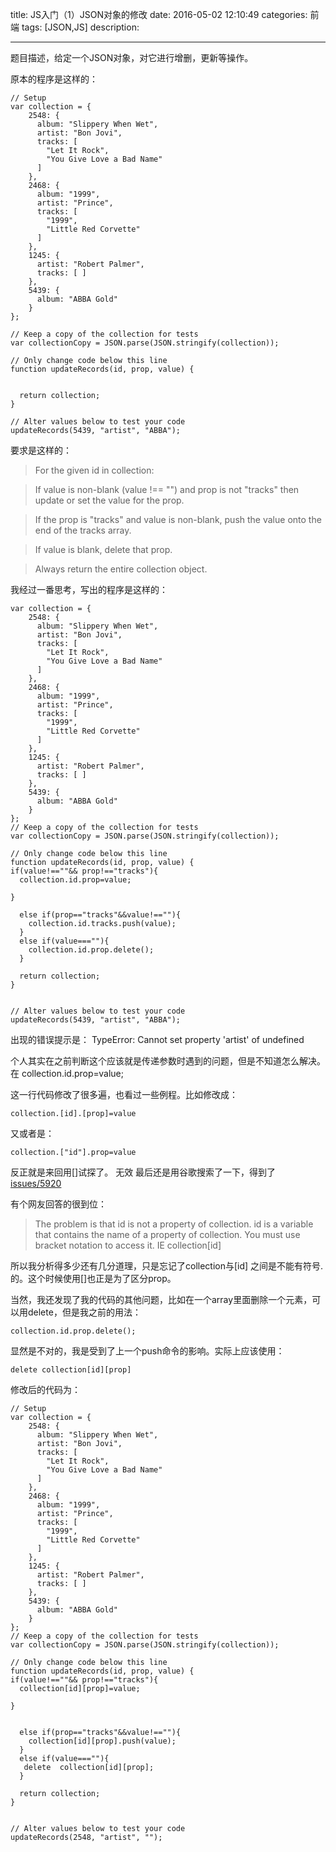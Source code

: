 
title: JS入门（1）JSON对象的修改
date: 2016-05-02 12:10:49 
categories: 前端
tags: [JSON,JS] 
description: 

---
题目描述，给定一个JSON对象，对它进行增删，更新等操作。
<!--more-->
原本的程序是这样的：

	// Setup
	var collection = {
	    2548: {
	      album: "Slippery When Wet",
	      artist: "Bon Jovi",
	      tracks: [ 
	        "Let It Rock", 
	        "You Give Love a Bad Name" 
	      ]
	    },
	    2468: {
	      album: "1999",
	      artist: "Prince",
	      tracks: [ 
	        "1999", 
	        "Little Red Corvette" 
	      ]
	    },
	    1245: {
	      artist: "Robert Palmer",
	      tracks: [ ]
	    },
	    5439: {
	      album: "ABBA Gold"
	    }
	};

	// Keep a copy of the collection for tests
	var collectionCopy = JSON.parse(JSON.stringify(collection));
	
	// Only change code below this line
	function updateRecords(id, prop, value) {
	
	
	  return collection;
	}
	
	// Alter values below to test your code
	updateRecords(5439, "artist", "ABBA");
	

要求是这样的：
>For the given id in collection:

>If value is non-blank (value !== "") and prop is not "tracks" then update or set the value for the prop.

>If the prop is "tracks" and value is non-blank, push the value onto the end of the tracks array.

>If value is blank, delete that prop.

>Always return the entire collection object.


我经过一番思考，写出的程序是这样的：

	var collection = {
	    2548: {
	      album: "Slippery When Wet",
	      artist: "Bon Jovi",
	      tracks: [ 
	        "Let It Rock", 
	        "You Give Love a Bad Name" 
	      ]
	    },
	    2468: {
	      album: "1999",
	      artist: "Prince",
	      tracks: [ 
	        "1999", 
	        "Little Red Corvette" 
	      ]
	    },
	    1245: {
	      artist: "Robert Palmer",
	      tracks: [ ]
	    },
	    5439: {
	      album: "ABBA Gold"
	    }
	};
	// Keep a copy of the collection for tests
	var collectionCopy = JSON.parse(JSON.stringify(collection));
	
	// Only change code below this line
	function updateRecords(id, prop, value) {
	if(value!==""&& prop!=="tracks"){
	  collection.id.prop=value;
	 
	}
	  
	  else if(prop=="tracks"&&value!==""){
	    collection.id.tracks.push(value);
	  }
	  else if(value===""){
	    collection.id.prop.delete();
	  }
	
	  return collection;
	}
	
	
	// Alter values below to test your code
	updateRecords(5439, "artist", "ABBA");



出现的错误提示是：
	TypeError: Cannot set property 'artist' of undefined

个人其实在之前判断这个应该就是传递参数时遇到的问题，但是不知道怎么解决。在
	  collection.id.prop=value;
	
这一行代码修改了很多遍，也看过一些例程。比如修改成：
	
	collection.[id].[prop]=value
又或者是：
	
	collection.["id"].prop=value

反正就是来回用[]试探了。 无效
最后还是用谷歌搜索了一下，得到了[issues/5920](https://github.com/FreeCodeCamp/FreeCodeCamp/issues/5920)

有个网友回答的很到位：

>The problem is that id is not a property of collection. id is a variable that contains the name of a property of collection. You must use bracket notation to access it. IE collection[id]

所以我分析得多少还有几分道理，只是忘记了collection与[id] 之间是不能有符号. 的。这个时候使用[]也正是为了区分prop。

当然，我还发现了我的代码的其他问题，比如在一个array里面删除一个元素，可以用delete，但是我之前的用法：

	collection.id.prop.delete();
显然是不对的，我是受到了上一个push命令的影响。实际上应该使用：
	
	delete collection[id][prop]






修改后的代码为：

	// Setup
	var collection = {
	    2548: {
	      album: "Slippery When Wet",
	      artist: "Bon Jovi",
	      tracks: [ 
	        "Let It Rock", 
	        "You Give Love a Bad Name" 
	      ]
	    },
	    2468: {
	      album: "1999",
	      artist: "Prince",
	      tracks: [ 
	        "1999", 
	        "Little Red Corvette" 
	      ]
	    },
	    1245: {
	      artist: "Robert Palmer",
	      tracks: [ ]
	    },
	    5439: {
	      album: "ABBA Gold"
	    }
	};
	// Keep a copy of the collection for tests
	var collectionCopy = JSON.parse(JSON.stringify(collection));
	
	// Only change code below this line
	function updateRecords(id, prop, value) {
	if(value!==""&& prop!=="tracks"){
	  collection[id][prop]=value;
	 
	}
	  
	  
	  else if(prop=="tracks"&&value!==""){
	    collection[id][prop].push(value);
	  }
	  else if(value===""){
	   delete  collection[id][prop];
	  }
	
	  return collection;
	}
	
	
	// Alter values below to test your code
	updateRecords(2548, "artist", "");

